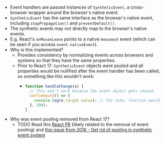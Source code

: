 - Event handlers are passed instances of `SyntheticEvent`, a cross-browser wrapper around the browser's native event.
- `SyntheticEvent` has the same interface as the browser's native event, including `stopPropagation()` and `preventDefault()`.
- The synthetic events may not directly map to the browser's native events.
- E.g. React's `onMouseLeave` points to a native `mouseout` event (which can be seen if you access `event.nativeEvent`).
- Why is this implemented?
	- Provides consistency by normalizing events across browsers and systems so that they have the same properties.
	- Prior to React 17: `SyntheticEvent` objects were pooled and all properties would be nullified after the event handler has been called, so something like this wouldn't work:
		- ```js
		  function handleChange(e) {
		    // This won't work because the event object gets reused.
		    setTimeout(() => {
		      console.log(e.target.value); // Too late, function would have been exited
		    }, 100);
		  }
		  ```
- Why was event pooling removed from React 17?
	- TODO Read this [React PR](https://github.com/facebook/react/pull/18969) (likely related to the removal of event pooling) and [this issue from 2016 - Get rid of pooling in synthetic event system](https://github.com/facebook/react/issues/6190)